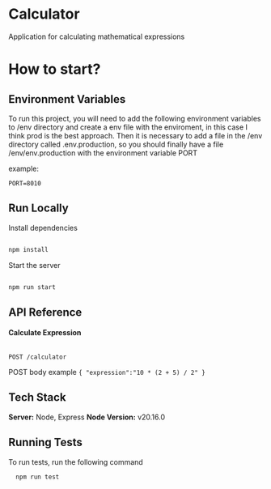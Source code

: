 
  

# Calculator

Application for calculating mathematical expressions

# How to start?

## Environment Variables

To run this project, you will need to add the following environment variables to /env directory and create a env file with the enviroment, in this case I think prod is the best approach. Then it is necessary to add a file in the /env directory called .env.production, so you should finally have a file /env/env.production with the environment variable PORT

example:

 `PORT=8010`
## Run Locally

Install dependencies

```bash

npm install

```

Start the server

```bash

npm run start
```
## API Reference

#### Calculate Expression

```http

POST /calculator

```
POST body example 
``
{
"expression":"10 * (2 + 5) / 2"
}
``


## Tech Stack
**Server:** Node, Express
**Node Version:** v20.16.0



## Running Tests

To run tests, run the following command

```bash
  npm run test
```

